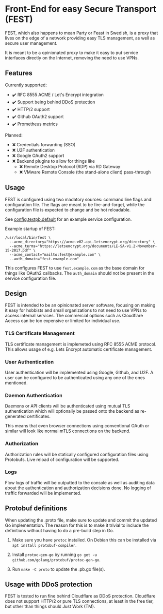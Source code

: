 # Front-End for easy Secure Transport (FEST)

FEST, which also happens to mean Party or Feast in Swedish, is
a proxy that lives on the edge of a network providing easy TLS management,
as well as secure user management.

It is meant to be a opinionated proxy to make it easy to put service interfaces
directly on the Internet, removing the need to use VPNs.

## Features

Currently supported:

 * :heavy_check_mark: RFC 8555 ACME / Let's Encrypt integration
 * :heavy_check_mark: Support being behind DDoS protection
 * :heavy_check_mark: HTTP/2 support
 * :heavy_check_mark: Github OAuth2 support 
 * :heavy_check_mark: Prometheus metrics

 Planned: 
 
 * :x: Credentials forwarding (SSO)
 * :x: U2F authentication
 * :x: Google OAuth2 support
 * :x: Backend plugins to allow for things like
   * :x: Remote Desktop Protocol (RDP) via RD Gateway
   * :x: VMware Remote Console (the stand-alone client) pass-through
 
## Usage

FEST is configured using two madatory sources: command line flags and
configuration file. The flags are meant to be fire-and-forget, while the
configuration file is expected to change and be hot reloadable.

See [config.textpb.default](config.textpb.default) for an example service
configuration.

Example startup of FEST:

```
/usr/local/bin/fest \
  --acme_directory="https://acme-v02.api.letsencrypt.org/directory" \
  --acme_terms="https://letsencrypt.org/documents/LE-SA-v1.2-November-15-2017.pdf" \
  --acme_contact="mailto:fest@example.com" \
  --auth_domain="fest.example.com"
```

This configures FEST to use `fest.example.com` as the base domain for things
like OAuth2 callbacks. The `auth_domain` should not be present in the service
configuration file.

## Design

FEST is intended to be an opinionated server software, focusing on making
it easy for hobbists and small organizations to not need to use VPNs to access
internal services. The commercial options such as Cloudflare Access can be
too expensive or limited for individual use.

### TLS Certificate Management

TLS certificate management is implemeted using RFC 8555 ACME protocol.
This allows usage of e.g. Lets Encrypt automatic certificate management.

### User Authentication

User authentication will be implemented using Google, Github, and U2F.
A user can be configured to be authenticated using any one of the ones
mentioned.

### Daemon Authentication

Daemons or API clients will be authenticated using mutual TLS authentication
which will optionally be passed onto the backend as re-generated certificates.

This means that even browser connections using conventional OAuth or similar
will look like normal mTLS connections on the backend.

### Authorization

Authorization rules will be statically configured configuration files using
Protobufs. Live reload of configuration will be supported.

### Logs

Flow logs of traffic will be outputted to the console as well as auditing data
about the authentication and authorization decisions done. No logging of traffic
forwarded will be implemented.

## Protobuf definitions

When updating the .proto file, make sure to update and commit the updated Go
implementation. The reason for this is to make it trivial to include the
definitions without having to do a pre-build step in Go.

1. Make sure you have `protoc` installed. On Debian this can be installed via
   `apt install protobuf-compiler`.

2. Install `protoc-gen-go` by running
   `go get -u github.com/golang/protobuf/protoc-gen-go`.

3. Run `make -C proto` to update the .pb.go file(s).

## Usage with DDoS protection

FEST is tested to run fine behind Cloudflare as DDoS protection. Cloudflare
does not support HTTP/2 or pure TLS connections, at least in the free tier,
but other than things should Just Work (TM).
